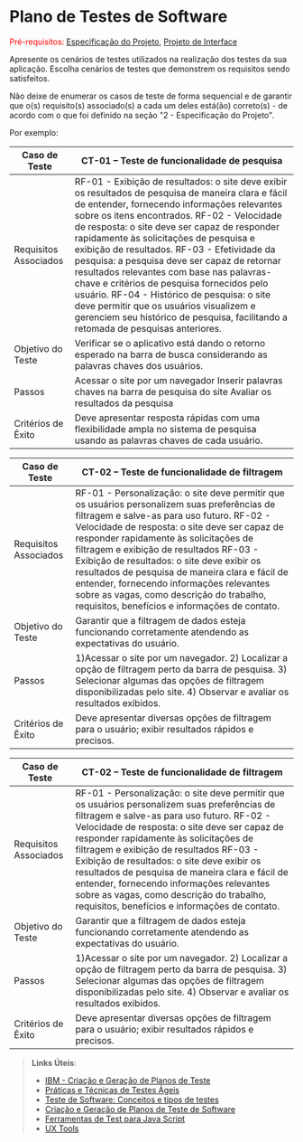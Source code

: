 # Plano de Testes de Software

<span style="color:red">Pré-requisitos: <a href="2-Especificação do Projeto.md"> Especificação do Projeto</a></span>, <a href="3-Projeto de Interface.md"> Projeto de Interface</a>

Apresente os cenários de testes utilizados na realização dos testes da sua aplicação. Escolha cenários de testes que demonstrem os requisitos sendo satisfeitos.

Não deixe de enumerar os casos de teste de forma sequencial e de garantir que o(s) requisito(s) associado(s) a cada um deles está(ão) correto(s) - de acordo com o que foi definido na seção "2 - Especificação do Projeto". 

Por exemplo:
 
|       Caso de Teste         |     CT-01 – Teste de funcionalidade de pesquisa                                                                                                                                                                                                                                                                                                                                                                                                                                                                                                                                                                                                                                     |
|-----------------------------|-------------------------------------------------------------------------------------------------------------------------------------------------------------------------------------------------------------------------------------------------------------------------------------------------------------------------------------------------------------------------------------------------------------------------------------------------------------------------------------------------------------------------------------------------------------------------------------------------------------------------------------------------------------------------------------|
|     Requisitos  Associados  |   RF-01 - Exibição de resultados: o site deve exibir os resultados de pesquisa de maneira clara e fácil de entender, fornecendo informações relevantes sobre os itens encontrados.    RF-02 - Velocidade de resposta: o site deve ser capaz de responder rapidamente às solicitações de pesquisa e exibição de resultados.    RF-03 - Efetividade da pesquisa: a pesquisa deve ser capaz de retornar resultados relevantes com base nas palavras-chave e critérios de pesquisa fornecidos pelo usuário.    RF-04 - Histórico de pesquisa: o site deve permitir que os usuários visualizem e gerenciem seu histórico de pesquisa, facilitando a retomada de pesquisas anteriores.    |
|     Objetivo do  Teste      |   Verificar se o aplicativo está dando o retorno esperado na barra de busca considerando as palavras chaves dos usuários.                                                                                                                                                                                                                                                                                                                                                                                                                                                                                                                                                           |
|     Passos                  |   Acessar o site por um navegador   Inserir palavras chaves na barra de pesquisa do site  Avaliar os resultados da pesquisa                                                                                                                                                                                                                                                                                                                                                                                                                                                                                                                                                         |
|     Critérios de  Êxito     |     Deve apresentar resposta rápidas com uma flexibilidade ampla no sistema de pesquisa usando as palavras chaves de cada usuário.                                                                                                                                                                                                                                                                                                                                                                                                                                                                                                                                                  |

|       Caso de Teste         |     CT-02 –  Teste de funcionalidade de filtragem                                                                                                                                                                                                                                                                                                                                                                                                                                                                                       |
|-----------------------------|-----------------------------------------------------------------------------------------------------------------------------------------------------------------------------------------------------------------------------------------------------------------------------------------------------------------------------------------------------------------------------------------------------------------------------------------------------------------------------------------------------------------------------------------|
|     Requisitos  Associados  |    RF-01 - Personalização: o site deve permitir que os usuários personalizem suas preferências de filtragem e salve-as para uso futuro.    RF-02 - Velocidade de resposta: o site deve ser capaz de responder rapidamente às solicitações de filtragem e exibição de resultados    RF-03 - Exibição de resultados: o site deve exibir os resultados de pesquisa de maneira clara e fácil de entender, fornecendo informações relevantes sobre as vagas, como descrição do trabalho, requisitos, benefícios e informações de contato.    |
|     Objetivo do  Teste      |   Garantir que a filtragem de dados esteja funcionando corretamente atendendo as expectativas do usuário.                                                                                                                                                                                                                                                                                                                                                                                                                               |
|     Passos                  |     1)Acessar o site por um navegador.    2) Localizar a opção de filtragem perto da barra de pesquisa.    3) Selecionar algumas das opções de filtragem disponibilizadas pelo site.    4) Observar e avaliar os resultados exibidos.                                                                                                                                                                                                                                                                                                   |
|     Critérios de  Êxito     |     Deve apresentar diversas opções de filtragem para o usuário; exibir resultados rápidos e precisos.                                                                                                                                                                                                                                                                                                                                                                                                                                  |

 
 |       Caso de Teste         |     CT-02 –  Teste de funcionalidade de filtragem                                                                                                                                                                                                                                                                                                                                                                                                                                                                                       |
|-----------------------------|-----------------------------------------------------------------------------------------------------------------------------------------------------------------------------------------------------------------------------------------------------------------------------------------------------------------------------------------------------------------------------------------------------------------------------------------------------------------------------------------------------------------------------------------|
|     Requisitos  Associados  |    RF-01 - Personalização: o site deve permitir que os usuários personalizem suas preferências de filtragem e salve-as para uso futuro.    RF-02 - Velocidade de resposta: o site deve ser capaz de responder rapidamente às solicitações de filtragem e exibição de resultados    RF-03 - Exibição de resultados: o site deve exibir os resultados de pesquisa de maneira clara e fácil de entender, fornecendo informações relevantes sobre as vagas, como descrição do trabalho, requisitos, benefícios e informações de contato.    |
|     Objetivo do  Teste      |   Garantir que a filtragem de dados esteja funcionando corretamente atendendo as expectativas do usuário.                                                                                                                                                                                                                                                                                                                                                                                                                               |
|     Passos                  |     1)Acessar o site por um navegador.    2) Localizar a opção de filtragem perto da barra de pesquisa.    3) Selecionar algumas das opções de filtragem disponibilizadas pelo site.    4) Observar e avaliar os resultados exibidos.                                                                                                                                                                                                                                                                                                   |
|     Critérios de  Êxito     |     Deve apresentar diversas opções de filtragem para o usuário; exibir resultados rápidos e precisos.                                                                                                                                                                                                                                                                                                                                                                                                                                  |


> **Links Úteis**:
> - [IBM - Criação e Geração de Planos de Teste](https://www.ibm.com/developerworks/br/local/rational/criacao_geracao_planos_testes_software/index.html)
> - [Práticas e Técnicas de Testes Ágeis](http://assiste.serpro.gov.br/serproagil/Apresenta/slides.pdf)
> -  [Teste de Software: Conceitos e tipos de testes](https://blog.onedaytesting.com.br/teste-de-software/)
> - [Criação e Geração de Planos de Teste de Software](https://www.ibm.com/developerworks/br/local/rational/criacao_geracao_planos_testes_software/index.html)
> - [Ferramentas de Test para Java Script](https://geekflare.com/javascript-unit-testing/)
> - [UX Tools](https://uxdesign.cc/ux-user-research-and-user-testing-tools-2d339d379dc7)
